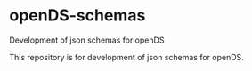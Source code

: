 # openDS-schemas
 Development of json schemas for openDS

 This repository is for development of json schemas for openDS.

 
